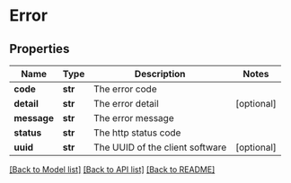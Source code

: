 # Error

## Properties
Name | Type | Description | Notes
------------ | ------------- | ------------- | -------------
**code** | **str** | The error code | 
**detail** | **str** | The error detail | [optional] 
**message** | **str** | The error message | 
**status** | **str** | The http status code | 
**uuid** | **str** | The UUID of the client software | [optional] 

[[Back to Model list]](../README.md#documentation-for-models) [[Back to API list]](../README.md#documentation-for-api-endpoints) [[Back to README]](../README.md)



